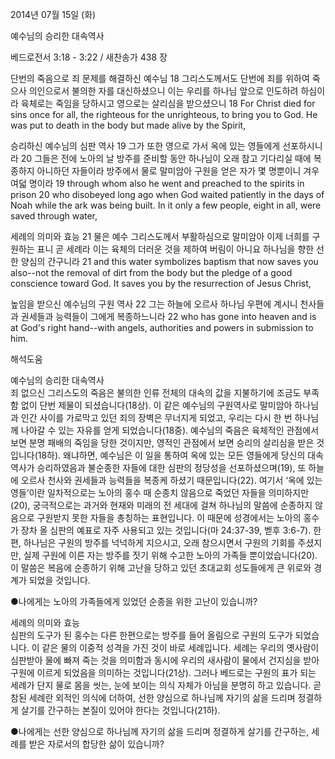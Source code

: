 2014년 07월 15일 (화)

예수님의 승리한 대속역사



베드로전서 3:18 - 3:22 / 새찬송가 438 장


단번의 죽음으로 죄 문제를 해결하신 예수님
18 그리스도께서도 단번에 죄를 위하여 죽으사 의인으로서 불의한 자를 대신하셨으니 이는 우리를 하나님 앞으로 인도하려 하심이라 육체로는 죽임을 당하시고 영으로는 살리심을 받으셨으니 
18 For Christ died for sins once for all, the righteous for the unrighteous, to bring you to God. He was put to death in the body but made alive by the Spirit,

승리하신 예수님의 심판 역사
19 그가 또한 영으로 가서 옥에 있는 영들에게 선포하시니라 20 그들은 전에 노아의 날 방주를 준비할 동안 하나님이 오래 참고 기다리실 때에 복종하지 아니하던 자들이라 방주에서 물로 말미암아 구원을 얻은 자가 몇 명뿐이니 겨우 여덟 명이라
19 through whom also he went and preached to the spirits in prison 20 who disobeyed long ago when God waited patiently in the days of Noah while the ark was being built. In it only a few people, eight in all, were saved through water, 

세례의 의미와 효능
21 물은 예수 그리스도께서 부활하심으로 말미암아 이제 너희를 구원하는 표니 곧 세례라 이는 육체의 더러운 것을 제하여 버림이 아니요 하나님을 향한 선한 양심의 간구니라 
21 and this water symbolizes baptism that now saves you also--not the removal of dirt from the body but the pledge of a good conscience toward God. It saves you by the resurrection of Jesus Christ, 

높임을 받으신 예수님의 구원 역사 
22 그는 하늘에 오르사 하나님 우편에 계시니 천사들과 권세들과 능력들이 그에게 복종하느니라
22 who has gone into heaven and is at God's right hand--with angels, authorities and powers in submission to him.

해석도움





예수님의 승리한 대속역사  
죄 없으신 그리스도의 죽음은 불의한 인류 전체의 대속의 값을 지불하기에 조금도 부족함 없이 단번 제물이 되셨습니다(18상). 이 같은 예수님의 구원역사로 말미암아 하나님과 인간 사이를 가로막고 있던 죄의 장벽은 무너지게 되었고, 우리는 다시 한 번 하나님께 나아갈 수 있는 자유를 얻게 되었습니다(18중). 예수님의 죽음은 육체적인 관점에서 보면 분명 패배의 죽임을 당한 것이지만, 영적인 관점에서 보면 승리의 살리심을 받은 것입니다(18하). 왜냐하면, 예수님은 이 일을 통하여 옥에 있는 모든 영들에게 당신의 대속역사가 승리하였음과 불순종한 자들에 대한 심판의 정당성을 선포하셨으며(19), 또 하늘에 오르사 천사와 권세들과 능력들을 복종케 하셨기 때문입니다(22). 여기서 ‘옥에 있는 영들’이란 일차적으로는 노아의 홍수 때 순종치 않음으로 죽었던 자들을 의미하지만(20), 궁극적으로는 과거와 현재와 미래의 전 세대에 걸쳐 하나님의 말씀에 순종하지 않음으로 구원받지 못한 자들을 총칭하는 표현입니다. 이 때문에 성경에서는 노아의 홍수가 장차 올 심판의 예표로 자주 사용되고 있는 것입니다(마 24:37-39, 벧후 3:6-7). 한편, 하나님은 구원의 방주를 넉넉하게 지으시고, 오래 참으시면서 구원의 기회를 주셨지만, 실제 구원에 이른 자는 방주를 짓기 위해 수고한 노아의 가족들 뿐이었습니다(20). 이 말씀은 복음에 순종하기 위해 고난을 당하고 있던 초대교회 성도들에게 큰 위로와 경계가 되었을 것입니다.  

●나에게는 노아의 가족들에게 있었던 순종을 위한 고난이 있습니까?   

세례의 의미와 효능  
심판의 도구가 된 홍수는 다른 한편으로는 방주를 들어 올림으로 구원의 도구가 되었습니다. 이 같은 물의 이중적 성격을 가진 것이 바로 세례입니다. 세례는 우리의 옛사람이 심판받아 물에 빠져 죽는 것을 의미함과 동시에 우리의 새사람이 물에서 건지심을 받아 구원에 이르게 되었음을 의미하는 것입니다(21상). 그러나 베드로는 구원의 표가 되는 세례가 단지 물로 몸을 씻는, 눈에 보이는 의식 자체가 아님을 분명히 하고 있습니다. 곧 참된 세례란 외적인 의식에 더하여, 선한 양심으로 하나님께 자기의 삶을 드리며 정결하게 살기를 간구하는 본질이 있어야 한다는 것입니다(21하). 

●나에게는 선한 양심으로 하나님께 자기의 삶을 드리며 정결하게 살기를 간구하는, 세례를 받은 자로서의 합당한 삶이 있습니까?